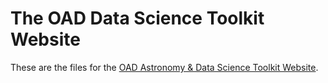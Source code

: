 # The OAD Data Science Toolkit Website
These are the files for the [OAD Astronomy & Data Science Toolkit Website](http://datascience.astro4dev.org).